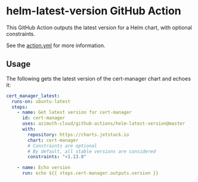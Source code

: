# helm-latest-version GitHub Action

This GitHub Action outputs the latest version for a Helm chart, with optional constraints.

See the [action.yml](./action.yml) for more information.

## Usage

The following gets the latest version of the cert-manager chart and echoes it:

```yaml
cert_manager_latest:
  runs-on: ubuntu-latest
  steps:
    - name: Get latest version for cert-manager
      id: cert-manager
      uses: azimuth-cloud/github-actions/helm-latest-version@master
      with:
        repository: https://charts.jetstack.io
        chart: cert-manager
        # Constraints are optional
        # By default, all stable versions are considered
        constraints: "<1.13.0"

    - name: Echo version
      run: echo ${{ steps.cert-manager.outputs.version }}
```

